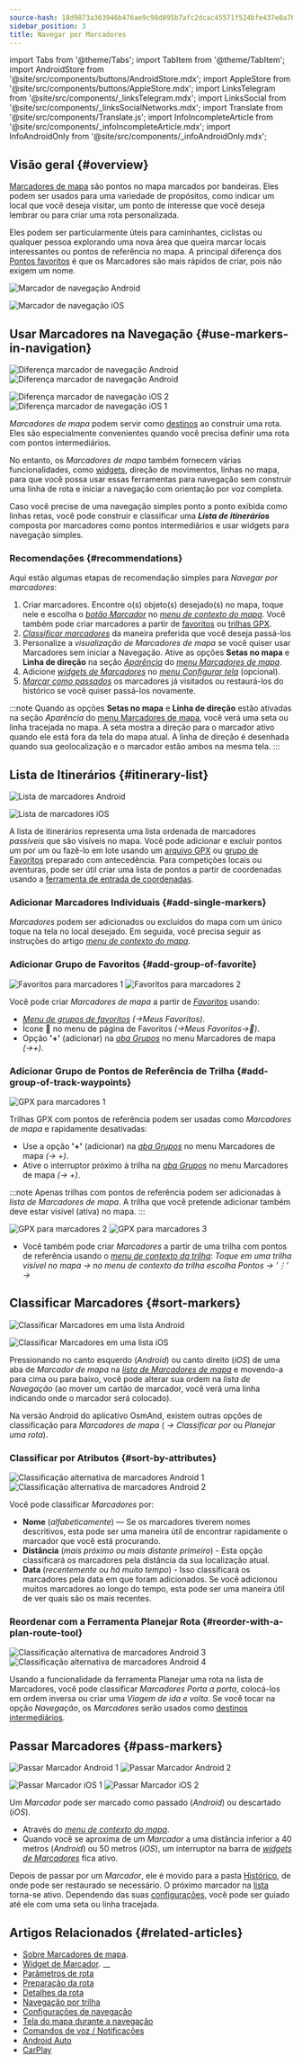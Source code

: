 ```yaml
---
source-hash: 18d9873a363946b476ae9c98d895b7afc2dcac45571f524bfe437e0a7bba8153
sidebar_position: 3
title: Navegar por Marcadores
---
```

import Tabs from '@theme/Tabs';
import TabItem from '@theme/TabItem';
import AndroidStore from '@site/src/components/buttons/AndroidStore.mdx';
import AppleStore from '@site/src/components/buttons/AppleStore.mdx';
import LinksTelegram from '@site/src/components/_linksTelegram.mdx';
import LinksSocial from '@site/src/components/_linksSocialNetworks.mdx';
import Translate from '@site/src/components/Translate.js';
import InfoIncompleteArticle from '@site/src/components/_infoIncompleteArticle.mdx';
import InfoAndroidOnly from '@site/src/components/_infoAndroidOnly.mdx';




## Visão geral {#overview}

[Marcadores de mapa](../../personal/markers.md) são pontos no mapa marcados por bandeiras. Eles podem ser usados para uma variedade de propósitos, como indicar um local que você deseja visitar, um ponto de interesse que você deseja lembrar ou para criar uma rota personalizada.

Eles podem ser particularmente úteis para caminhantes, ciclistas ou qualquer pessoa explorando uma nova área que queira marcar locais interessantes ou pontos de referência no mapa. A principal diferença dos [Pontos favoritos](../../personal/favorites.md) é que os Marcadores são mais rápidos de criar, pois não exigem um nome.

<Tabs groupId="operating-systems" queryString="current-os">

<TabItem value="android" label="Android">

![Marcador de navegação Android](@site/static/img/navigation/marker/navigation_marker_android.png)

</TabItem>

<TabItem value="ios" label="iOS">

![Marcador de navegação iOS](@site/static/img/navigation/marker/navigation_marker_ios.png)

</TabItem>

</Tabs>


## Usar Marcadores na Navegação {#use-markers-in-navigation}

<Tabs groupId="operating-systems" queryString="current-os">

<TabItem value="android" label="Android">

 ![Diferença marcador de navegação Android](@site/static/img/navigation/marker/markers_ex_andr_2.png) ![Diferença marcador de navegação Android](@site/static/img/navigation/marker/markers_ex_andr_1.png)

</TabItem>

<TabItem value="ios" label="iOS">

![Diferença marcador de navegação iOS 2](@site/static/img/navigation/marker/markers_ex_ios_2.png) ![Diferença marcador de navegação iOS 1](@site/static/img/navigation/marker/markers_ex_ios_1.png)

</TabItem>

</Tabs>

*Marcadores de mapa* podem servir como [destinos](./route-navigation#set-destinations) ao construir uma rota. Eles são especialmente convenientes quando você precisa definir uma rota com pontos intermediários.

No entanto, os *Marcadores de mapa* também fornecem várias funcionalidades, como [widgets](../../widgets/markers.md), direção de movimentos, linhas no mapa, para que você possa usar essas ferramentas para navegação sem construir uma linha de rota e iniciar a navegação com orientação por voz completa.

Caso você precise de uma navegação simples ponto a ponto exibida como linhas retas, você pode construir e classificar uma ***Lista de itinerários*** composta por marcadores como pontos intermediários e usar widgets para navegação simples.


### Recomendações {#recommendations}

Aqui estão algumas etapas de recomendação simples para *Navegar por marcadores*:

1. Criar marcadores. Encontre o(s) objeto(s) desejado(s) no mapa, toque nele e escolha o *[botão Marcador](../../personal/markers.md#add--edit-markers)* no *[menu de contexto do mapa](../../map/map-context-menu.md#add--edit-marker)*. Você também pode criar marcadores a partir de [favoritos](#add-group-of-favorite) ou [trilhas GPX](#add-group-of-track-waypoints).
2. [*Classificar marcadores*](#sort-markers) da maneira preferida que você deseja passá-los
3. Personalize a *visualização de Marcadores de mapa* se você quiser usar Marcadores sem iniciar a Navegação. Ative as opções **Setas no mapa** e **Linha de direção** na seção *[Aparência](../../personal/markers.md#appearance-on-the-map)* do *[menu Marcadores de mapa](../../personal/markers.md#actions)*.
4. Adicione *[widgets de Marcadores](../../personal/markers.md#markers)* no *[menu Configurar tela](../../widgets/configure-screen.md)* (opcional).
5. [*Marcar como passados*](#pass-markers) os marcadores já visitados ou restaurá-los do histórico se você quiser passá-los novamente.

:::note
Quando as opções **Setas no mapa** e **Linha de direção** estão ativadas na seção *Aparência* do [menu Marcadores de mapa](../../personal/markers.md#appearance-on-the-map), você verá uma seta ou linha tracejada no mapa. A seta mostra a direção para o marcador ativo quando ele está fora da tela do mapa atual. A linha de direção é desenhada quando sua geolocalização e o marcador estão ambos na mesma tela.
:::


## Lista de Itinerários {#itinerary-list}

<Tabs groupId="operating-systems" queryString="current-os">

<TabItem value="android" label="Android">

![Lista de marcadores Android](@site/static/img/navigation/marker/markers_list_andr.png)

</TabItem>

<TabItem value="ios" label="iOS">

![Lista de marcadores iOS](@site/static/img/navigation/marker/markers_list_ios.png)

</TabItem>

</Tabs>


A lista de itinerários representa uma lista ordenada de marcadores *passíveis* que são visíveis no mapa. Você pode adicionar e excluir pontos um por um ou fazê-lo em lote usando um [arquivo GPX](#add-group-of-track-waypoints) ou [grupo de Favoritos](#add-group-of-favorite) preparado com antecedência. Para competições locais ou aventuras, pode ser útil criar uma lista de pontos a partir de coordenadas usando a [ferramenta de entrada de coordenadas](../../plan-route/coordinate-input.md).


### Adicionar Marcadores Individuais {#add-single-markers}

*Marcadores* podem ser adicionados ou excluídos do mapa com um único toque na tela no local desejado. Em seguida, você precisa seguir as instruções do artigo *[menu de contexto do mapa](../../map/map-context-menu.md#add--edit-marker)*.


### Adicionar Grupo de Favoritos {#add-group-of-favorite}

<InfoAndroidOnly />

![Favoritos para marcadores 1](@site/static/img/navigation/marker/markers_favorites_andr_3.png) ![Favoritos para marcadores 2](@site/static/img/navigation/marker/markers_favorites_andr_2.png)

Você pode criar *Marcadores de mapa* a partir de *[Favoritos](../../personal/favorites.md)* usando:

- *[Menu de grupos de favoritos](../../personal/favorites.md#favorite-group-actions)* *(<Translate android="true" ids="shared_string_menu,shared_string_my_places"/>→Meus Favoritos)*.
- Ícone &#128681; no menu de página de Favoritos *(<Translate android="true" ids="shared_string_menu,shared_string_my_places"/>→Meus Favoritos→&#128681;)*.
- Opção **'+'** (adicionar) na *[aba Grupos](../../personal/markers.md#marker-groups)* no menu Marcadores de mapa *(<Translate android="true" ids="shared_string_menu,map_markers,shared_string_groups"/>→+)*.


### Adicionar Grupo de Pontos de Referência de Trilha {#add-group-of-track-waypoints}

<InfoAndroidOnly />

![GPX para marcadores 1](@site/static/img/navigation/marker/track_to_markers_andr.png)

Trilhas GPX com pontos de referência podem ser usadas como *Marcadores de mapa* e rapidamente desativadas:

- Use a opção **'+'** (adicionar) na *[aba Grupos](../../personal/markers.md#marker-groups)* no menu Marcadores de mapa *(<Translate android="true" ids="shared_string_menu,map_markers,shared_string_groups"/>→ +)*.
- Ative o interruptor próximo à trilha na *[aba Grupos](../../personal/markers.md#marker-groups)* no menu Marcadores de mapa *(<Translate android="true" ids="shared_string_menu,map_markers,shared_string_groups"/>→ +)*.

:::note
Apenas trilhas com pontos de referência podem ser adicionadas à *lista de Marcadores de mapa*. A trilha que você pretende adicionar também deve estar visível (ativa) no mapa.
:::

![GPX para marcadores 2](@site/static/img/navigation/marker/track_to_markers_andr_2.png) ![GPX para marcadores 3](@site/static/img/navigation/marker/track_to_markers_andr_3.png)

- Você também pode criar *Marcadores* a partir de uma trilha com pontos de referência usando o *[menu de contexto da trilha](../../map/tracks/track-context-menu.md#points--waypoints)*: *Toque em uma trilha visível no mapa → no menu de contexto da trilha escolha Pontos → '&#8942;' → <Translate android="true" ids="add_group_to_markers"/>*


## Classificar Marcadores {#sort-markers}

<Tabs groupId="operating-systems" queryString="current-os">

<TabItem value="android" label="Android">

![Classificar Marcadores em uma lista Android](@site/static/img/navigation/marker/sort_markers_andr.png)

</TabItem>

<TabItem value="ios" label="iOS">

![Classificar Marcadores em uma lista iOS](@site/static/img/navigation/marker/sort_markers_ios.png)

</TabItem>

</Tabs>

Pressionando no canto esquerdo (*Android*) ou canto direito (*iOS*) de uma aba de *Marcador de mapa* na *[lista de Marcadores de mapa](../../personal/markers.md#itinerary-list)* e movendo-a para cima ou para baixo, você pode alterar sua ordem na *lista de Navegação* (ao mover um cartão de marcador, você verá uma linha indicando onde o marcador será colocado).

Na versão Android do aplicativo OsmAnd, existem outras opções de classificação para *Marcadores de mapa* (*<Translate android="true" ids="shared_string_menu,map_markers,shared_string_more"/> →* *Classificar por* ou *Planejar uma rota*).


### Classificar por Atributos {#sort-by-attributes}

<Tabs groupId="operating-systems" queryString="current-os">

<TabItem value="android" label="Android">

![Classificação alternativa de marcadores Android 1](@site/static/img/navigation/marker/sorting_markers_andr_1.png) ![Classificação alternativa de marcadores Android 2](@site/static/img/navigation/marker/sorting_markers_andr_2.png)

</TabItem>

<TabItem value="ios" label="iOS">

<InfoAndroidOnly />

</TabItem>

</Tabs>

Você pode classificar *Marcadores* por:

- **Nome** (*alfabeticamente*) — Se os marcadores tiverem nomes descritivos, esta pode ser uma maneira útil de encontrar rapidamente o marcador que você está procurando.
- **Distância** (*mais próximo ou mais distante primeiro*) - Esta opção classificará os marcadores pela distância da sua localização atual.
- **Data** (*recentemente ou há muito tempo*) - Isso classificará os marcadores pela data em que foram adicionados. Se você adicionou muitos marcadores ao longo do tempo, esta pode ser uma maneira útil de ver quais são os mais recentes.


### Reordenar com a Ferramenta Planejar Rota {#reorder-with-a-plan-route-tool}

<InfoAndroidOnly />

![Classificação alternativa de marcadores Android 3](@site/static/img/navigation/marker/sorting_markers_andr_3.png) ![Classificação alternativa de marcadores Android 4](@site/static/img/navigation/marker/sorting_markers_andr_4.png)

Usando a funcionalidade da ferramenta Planejar uma rota na lista de Marcadores, você pode classificar *Marcadores* *Porta a porta*, colocá-los em ordem inversa ou criar uma *Viagem de ida e volta*. Se você tocar na opção *Navegação*, os *Marcadores* serão usados como [destinos intermediários](../setup/route-navigation.md#intermediate-destinations).


## Passar Marcadores {#pass-markers}

<Tabs groupId="operating-systems" queryString="current-os">

<TabItem value="android" label="Android">

![Passar Marcador Android 1](@site/static/img/navigation/marker/pass_markers_andr_1.png) ![Passar Marcador Android 2](@site/static/img/navigation/marker/pass_markers_andr_2.png)

</TabItem>

<TabItem value="ios" label="iOS">

![Passar Marcador iOS 1](@site/static/img/navigation/marker/pass_markers_ios_1.png) ![Passar Marcador iOS 2](@site/static/img/navigation/marker/pass_markers_ios_2.png)

</TabItem>

</Tabs>

Um *Marcador* pode ser marcado como passado (*Android*) ou descartado (*iOS*).

- Através do *[menu de contexto do mapa](../../map/map-context-menu.md#add--edit-marker)*.
- Quando você se aproxima de um *Marcador* a uma distância inferior a 40 metros (*Android*) ou 50 metros (*iOS*), um interruptor na barra de *[widgets de Marcadores](../../widgets/markers.md#top-bar-widget)* fica ativo.

Depois de passar por um *Marcador*, ele é movido para a pasta [Histórico](../../personal/markers.md#history), de onde pode ser restaurado se necessário. O próximo marcador na [lista](#itinerary-list) torna-se ativo. Dependendo das suas [configurações](#use-markers-in-navigation), você pode ser guiado até ele com uma seta ou linha tracejada.


## Artigos Relacionados {#related-articles}

- [Sobre Marcadores de mapa](../../personal/markers.md).
- [Widget de Marcador](../../widgets/markers.md).
__
- [Parâmetros de rota](../routing/osmand-routing.md#routing-types)
- [Preparação da rota](./route-navigation.md)
- [Detalhes da rota](./route-details.md)
- [Navegação por trilha](./gpx-navigation.md)
- [Configurações de navegação](../guidance/navigation-settings.md)
- [Tela do mapa durante a navegação](../guidance/map-during-navigation.md)
- [Comandos de voz / Notificações](../guidance/voice-navigation.md)
- [Android Auto](../auto-car.md)
- [CarPlay](../car-play.md)